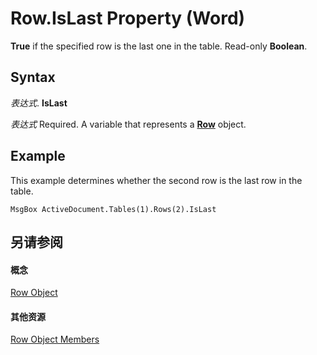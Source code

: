 
# Row.IsLast Property (Word)

 **True** if the specified row is the last one in the table. Read-only **Boolean**.


## Syntax

 _表达式_. **IsLast**

 _表达式_ Required. A variable that represents a **[Row](38a05858-829a-ea5c-ce63-7f7343bf7b88.md)** object.


## Example

This example determines whether the second row is the last row in the table.


```
MsgBox ActiveDocument.Tables(1).Rows(2).IsLast
```


## 另请参阅


#### 概念


[Row Object](38a05858-829a-ea5c-ce63-7f7343bf7b88.md)
#### 其他资源


[Row Object Members](http://msdn.microsoft.com/library/3ac6ec58-8e33-7e98-33b6-861a7aa7e80f%28Office.15%29.aspx)
